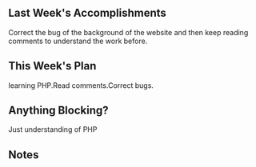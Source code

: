 ## Last Week's Accomplishments
Correct the bug of the background of the website and then keep reading comments to understand the work before.

## This Week's Plan
learning PHP.Read comments.Correct bugs.

## Anything Blocking?

Just understanding of PHP
## Notes


